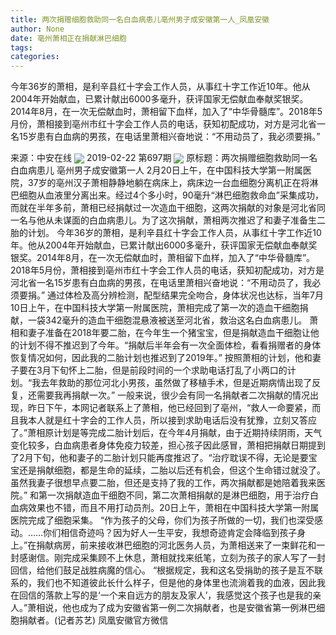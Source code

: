 ```yaml
---
title: 两次捐赠细胞救助同一名白血病患儿亳州男子成安徽第一人_凤凰安徽
author: None
date: 亳州萧相正在捐献淋巴细胞
tags: 
categories: 
---
```

今年36岁的萧相，是利辛县红十字会工作人员，从事红十字工作近10年。他从2004年开始献血，已累计献出6000多毫升，获评国家无偿献血奉献奖银奖。2014年8月，在一次无偿献血时，萧相留下血样，加入了“中华骨髓库”。2018年5月份，萧相接到亳州市红十字会工作人员的电话，获知初配成功，对方是河北省一名15岁患有白血病的男孩，在电话里萧相兴奋地说：“不用动员了，我必须要捐。”
<!-- more -->
来源：中安在线
<img align="center" border="0" src="http://p2.ifengimg.com/fck/2019_08/9ded9db9105085e_w600_h444.png" />
2019-02-22 第697期
<img align="center" border="0" src="http://p2.ifengimg.com/a/2016/0810/204c433878d5cf9size1_w16_h16.png" />
原标题：两次捐赠细胞救助同一名白血病患儿 亳州男子成安徽第一人
2月20日上午，在中国科技大学第一附属医院，37岁的亳州汉子萧相静静地躺在病床上，病床边一台血细胞分离机正在将淋巴细胞从血液里分离出来。经过4个多小时，90毫升“淋巴细胞救命血”采集成功，而就在半年多前，萧相已经捐献过一次造血干细胞，这两次捐献的对象是河北省同一名与他从未谋面的白血病患儿。为了这次捐献，萧相两次推迟了和妻子准备生二胎的计划。
今年36岁的萧相，是利辛县红十字会工作人员，从事红十字工作近10年。他从2004年开始献血，已累计献出6000多毫升，获评国家无偿献血奉献奖银奖。2014年8月，在一次无偿献血时，萧相留下血样，加入了“中华骨髓库”。2018年5月份，萧相接到亳州市红十字会工作人员的电话，获知初配成功，对方是河北省一名15岁患有白血病的男孩，在电话里萧相兴奋地说：“不用动员了，我必须要捐。”
通过体检及高分辨检测，配型结果完全吻合，身体状况也达标，当年7月10日上午，在中国科技大学第一附属医院，萧相完成了第一次的造血干细胞捐献，一袋342毫升的造血干细胞混悬液被送至河北省，救治这名白血病患儿。
萧相和妻子准备在2018年要二胎，在今年生一个猪宝宝，但是捐献造血干细胞让他的计划不得不推迟到了今年。“捐献后半年会有一次全面体检，看看捐赠者的身体恢复情况如何，因此我的二胎计划也推迟到了2019年。”
按照萧相的计划，他和妻子要在3月下旬怀上二胎，但是前段时间的一个求助电话打乱了小两口的计划。“我去年救助的那位河北小男孩，虽然做了移植手术，但是近期病情出现了反复，还需要我再捐献一次。”
一般来说，很少会有同一名捐献者二次捐献的情况出现，昨日下午，本网记者联系上了萧相，他已经回到了亳州，“救人一命要紧，而且我本人就是红十字会的工作人员，所以接到求助电话后没有犹豫，立刻又答应了。”萧相原计划是等完成二胎计划后，在今年4月捐献，由于近期持续阴雨，天气变化较多，白血病患者身体免疫力较差，担心孩子因此感冒，萧相把捐献日期提到了2月下旬，他和妻子的二胎计划只能再度推迟了。“治疗耽误不得，无论是要宝宝还是捐献细胞，都是生命的延续，二胎以后还有机会，但这个生命错过就没了。虽然我妻子很想早点要二胎，但还是支持了我的工作，两次捐献都是她陪着我来医院。”
和第一次捐献造血干细胞不同，第二次萧相捐献的是淋巴细胞，用于治疗白血病效果也不错，而且不用打动员剂。20日上午，萧相在中国科技大学第一附属医院完成了细胞采集。
“作为孩子的父母，你们为孩子所做的一切，我们也深受感动。……你们相信奇迹吗？因为好人一生平安，我想奇迹肯定会降临到孩子身上。”在捐献病房，前来接收淋巴细胞的河北医务人员，为萧相送来了一束鲜花和一封感谢信。刚完成采集顾不上休息，萧相就找来纸笔，立刻为孩子的家人写了一封回信，给他们鼓足战胜病魔的信心。
“根据规定，我和这名受捐助的孩子是互不联系的，我们也不知道彼此长什么样子，但是他的身体里也流淌着我的血液，因此我在回信的落款上写的是‘一个来自远方的朋友及家人’，我感觉这个孩子也是我的亲人。”萧相说，他也成为了成为安徽省第一例二次捐献者，也是安徽省第一例淋巴细胞捐献者。(记者苏艺)
凤凰安徽官方微信
